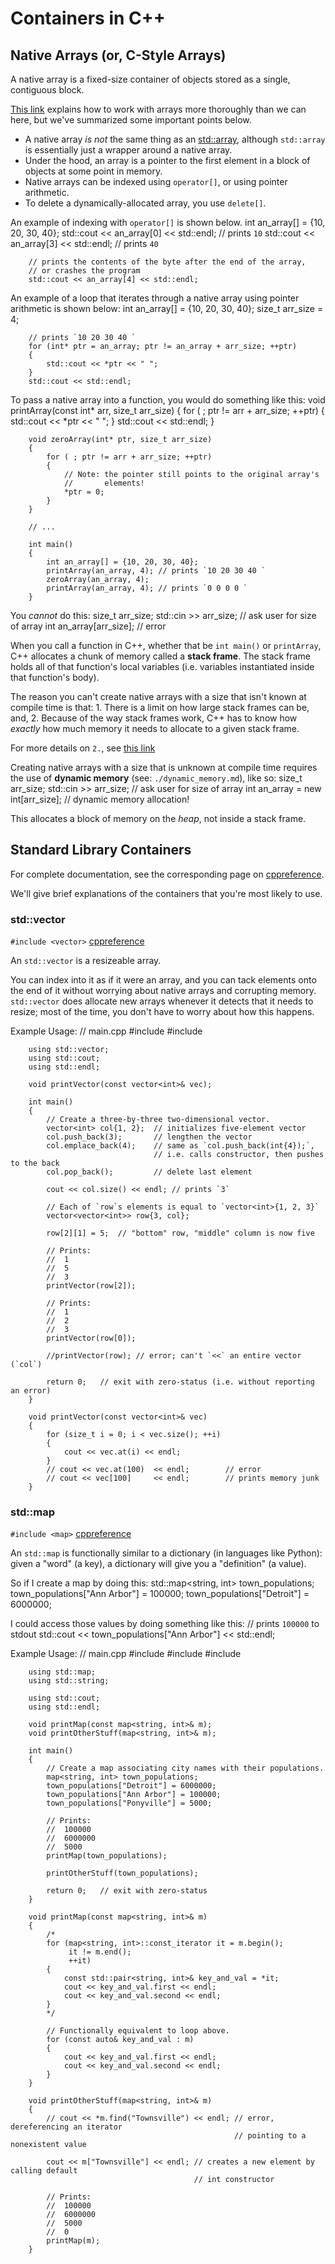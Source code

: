 # Containers in C++

## Native Arrays (or, C-Style Arrays)
A native array is a fixed-size container of objects stored as a single,
contiguous block.

[This link](https://www.tutorialspoint.com/cplusplus/cpp_arrays.htm)
explains how to work with arrays more thoroughly than we can here, but
we've summarized some important points below.
* A native array _is not_ the same thing as an
  [std::array](https://www.tutorialspoint.com/cplusplus/cpp_arrays.htm),
  although `std::array` is essentially just a wrapper around a native
  array.
* Under the hood, an array is a pointer to the first element in a block of
  objects at some point in memory.
* Native arrays can be indexed using `operator[]`, or using pointer
  arithmetic.
* To delete a dynamically-allocated array, you use `delete[]`.

An example of indexing with `operator[]` is shown below.
		int an_array[] = {10, 20, 30, 40};
		std::cout << an_array[0] << std::endl;	// prints `10`
		std::cout << an_array[3] << std::endl;	// prints `40`

		// prints the contents of the byte after the end of the array,
		// or crashes the program
		std::cout << an_array[4] << std::endl;

An example of a loop that iterates through a native array using pointer
arithmetic is shown below:
		int an_array[] = {10, 20, 30, 40};
		size_t arr_size = 4;

		// prints `10 20 30 40 `
		for (int* ptr = an_array; ptr != an_array + arr_size; ++ptr)
		{
			std::cout << *ptr << " ";
		}
		std::cout << std::endl;

To pass a native array into a function, you would do something like this:
		void printArray(const int* arr, size_t arr_size)
		{
			for ( ; ptr != arr + arr_size; ++ptr)
			{
				std::cout << *ptr << " ";
			}
			std::cout << std::endl;
		}

		void zeroArray(int* ptr, size_t arr_size)
		{
			for ( ; ptr != arr + arr_size; ++ptr)
			{
				// Note: the pointer still points to the original array's
				//		 elements!
				*ptr = 0;
			}
		}

		// ...

		int main()
		{
			int an_array[] = {10, 20, 30, 40};
			printArray(an_array, 4); // prints `10 20 30 40 `
			zeroArray(an_array, 4);
			printArray(an_array, 4); // prints `0 0 0 0 `
		}

You _cannot_ do this:
		size_t arr_size;
		std::cin >> arr_size;	// ask user for size of array
		int an_array[arr_size];	// error

When you call a function in C++, whether that be `int main()` or
`printArray`, C++ allocates a chunk of memory called a **stack frame**. The
stack frame holds all of that function's local variables (i.e. variables
instantiated inside that function's body).

The reason you can't create native arrays with a size that isn't known at
compile time is that:
	1. There is a limit on how large stack frames can be, and,
	2. Because of the way stack frames work, C++ has to know how _exactly_
	how much memory it needs to allocate to a given stack frame.

For more details on `2.`, see [this link](https://stackoverflow.com/questions/4341570/)

Creating native arrays with a size that is unknown at compile time requires
the use of **dynamic memory** (see: `./dynamic_memory.md`), like so:
		size_t arr_size;
		std::cin >> arr_size;	// ask user for size of array
		int an_array = new int[arr_size]; // dynamic memory allocation!

This allocates a block of memory on the _heap_, not inside a stack frame.

## Standard Library Containers
For complete documentation, see the corresponding page on
[cppreference](http://en.cppreference.com/w/cpp/container).

We'll give brief explanations of the containers that you're most
likely to use.

### std::vector
`#include <vector>`
[cppreference](http://en.cppreference.com/w/cpp/container/vector)

An `std::vector` is a resizeable array.

You can index into it as if it were an array, and you can tack elements
onto the end of it without worrying about native arrays and corrupting
memory. `std::vector` does allocate new arrays whenever it detects that it
needs to resize; most of the time, you don't have to worry about how this
happens.

Example Usage:
		// main.cpp
		#include <iostream>
		#include <vector>

		using std::vector;
		using std::cout;
		using std::endl;

		void printVector(const vector<int>& vec);

		int main()
		{
			// Create a three-by-three two-dimensional vector.
			vector<int> col{1, 2};	// initializes five-element vector
			col.push_back(3);		// lengthen the vector
			col.emplace_back(4);	// same as `col.push_back(int{4});`,
									// i.e. calls constructor, then pushes to the back
			col.pop_back();			// delete last element

			cout << col.size() << endl;	// prints `3`

			// Each of `row`s elements is equal to `vector<int>{1, 2, 3}`
			vector<vector<int>> row{3, col};

			row[2][1] = 5;	// "bottom" row, "middle" column is now five

			// Prints:
			// 	1
			// 	5
			// 	3
			printVector(row[2]);

			// Prints:
			// 	1
			// 	2
			// 	3
			printVector(row[0]);

			//printVector(row);	// error; can't `<<` an entire vector (`col`)

			return 0;	// exit with zero-status (i.e. without reporting an error)
		}

		void printVector(const vector<int>& vec)
		{
			for (size_t i = 0; i < vec.size(); ++i)
			{
				cout << vec.at(i) << endl;
			}
			// cout << vec.at(100)	<< endl;		// error
			// cout << vec[100]		<< endl;		// prints memory junk
		}

### std::map
`#include <map>`
[cppreference](http://en.cppreference.com/w/cpp/container/map)

An `std::map` is functionally similar to a dictionary (in languages like
Python): given a "word" (a key), a dictionary will give you a "definition"
(a value).

So if I create a map by doing this:
		std::map<string, int> town_populations;
		town_populations["Ann Arbor"] = 100000;
		town_populations["Detroit"] = 6000000;

I could access those values by doing something like this:
		// prints `100000` to stdout
		std::cout << town_populations["Ann Arbor"] << std::endl;

Example Usage:
		// main.cpp
		#include <iostream>
		#include <map>
		#include <string>

		using std::map;
		using std::string;

		using std::cout;
		using std::endl;

		void printMap(const map<string, int>& m);
		void printOtherStuff(map<string, int>& m);

		int main()
		{
			// Create a map associating city names with their populations.
			map<string, int> town_populations;
			town_populations["Detroit"] = 6000000;
			town_populations["Ann Arbor"] = 100000;
			town_populations["Ponyville"] = 5000;

			// Prints:
			// 	100000
			// 	6000000
			// 	5000
			printMap(town_populations);

			printOtherStuff(town_populations);

			return 0;	// exit with zero-status
		}

		void printMap(const map<string, int>& m)
		{
			/*
			for (map<string, int>::const_iterator it = m.begin();
				 it != m.end();
				 ++it)
			{
				const std::pair<string, int>& key_and_val = *it;
				cout << key_and_val.first << endl;
				cout << key_and_val.second << endl;
			}
			*/

			// Functionally equivalent to loop above.
			for (const auto& key_and_val : m)
			{
				cout << key_and_val.first << endl;
				cout << key_and_val.second << endl;
			}
		}

		void printOtherStuff(map<string, int>& m)
		{
			// cout << *m.find("Townsville") << endl; // error, dereferencing an iterator
													  // pointing to a nonexistent value

			cout << m["Townsville"] << endl; // creates a new element by calling default
											 // int constructor

			// Prints:
			// 	100000
			// 	6000000
			// 	5000
			// 	0
			printMap(m);
		}
